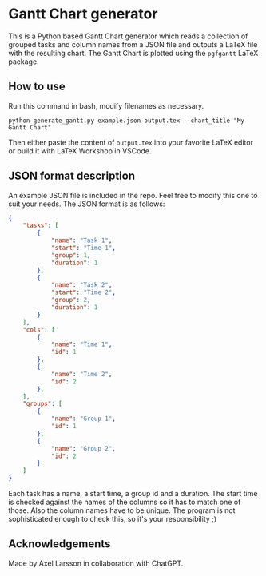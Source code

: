 
# Gantt Chart generator
This is a Python based Gantt Chart generator which reads a collection of grouped tasks and column names from a JSON file and outputs a LaTeX file with the resulting chart.
The Gantt Chart is plotted using the `pgfgantt` LaTeX package.
## How to use
Run this command in bash, modify filenames as necessary.
```
python generate_gantt.py example.json output.tex --chart_title "My Gantt Chart"

```

Then either paste the content of `output.tex` into your favorite LaTeX editor or build it with LaTeX Workshop in VSCode.

## JSON format description
An example JSON file is included in the repo. Feel free to modify this one to suit your needs.
The JSON format is as follows:

```json
{
    "tasks": [
        {
            "name": "Task 1",
            "start": "Time 1",
            "group": 1,
            "duration": 1
        },
        {
            "name": "Task 2",
            "start": "Time 2",
            "group": 2,
            "duration": 1
        }
    ],
    "cols": [
        {
            "name": "Time 1",
            "id": 1
        },
        {
            "name": "Time 2",
            "id": 2
        },
    ],
    "groups": [
        {
            "name": "Group 1",
            "id": 1
        },
        {
            "name": "Group 2",
            "id": 2
        }
    ]
}
```

Each task has a name, a start time, a group id and a duration.
The start time is checked against the names of the columns so it has to match one of those.
Also the column names have to be unique.
The program is not sophisticated enough to check this, so it's your responsibility ;)

## Acknowledgements
Made by Axel Larsson in collaboration with ChatGPT.